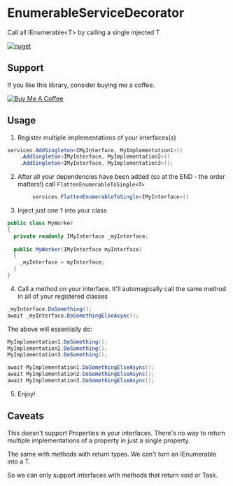 # EnumerableServiceDecorator
Call all IEnumerable&lt;T> by calling a single injected T

[![nuget](https://img.shields.io/nuget/v/TomLonghurst.DependencyInjection.EnumerableServiceDecorator.svg)](https://www.nuget.org/packages/TomLonghurst.DependencyInjection.EnumerableServiceDecorator/)
<!-- ![Nuget](https://img.shields.io/nuget/dt/TomLonghurst.DependencyInjection.EnumerableServiceDecorator) -->

## Support

If you like this library, consider buying me a coffee.

<a href="https://www.buymeacoffee.com/tomhurst" target="_blank"><img src="https://www.buymeacoffee.com/assets/img/custom_images/orange_img.png" alt="Buy Me A Coffee" style="height: auto !important;width: auto !important;" ></a>

## Usage

1. Register multiple implementations of your interfaces(s)

```csharp
services.AddSingleton<IMyInterface, MyImplementation1>()
    .AddSingleton<IMyInterface, MyImplementation2>()
    .AddSingleton<IMyInterface, MyImplementation3>();
```

2. After all your dependencies have been added (so at the END - the order matters!) call `FlattenEnumerableToSingle<T>`

```csharp
        services.FlattenEnumerableToSingle<IMyInterface>()
```

3. Inject just one `T` into your class

```csharp
public class MyWorker
{
  private readonly IMyInterface _myInterface;
  
  public MyWorker(IMyInterface myInterface)
  {
    _myInterface = myInterface;
  }
}
```

4. Call a method on your interface. It'll automagically call the same method in all of your registered classes

```csharp
_myInterface.DoSomething();
await _myInterface.DoSomethingElseAsync();
```

The above will essentially do:
```csharp
MyImplementation1.DoSomething();
MyImplementation2.DoSomething();
MyImplementation3.DoSomething();

await MyImplementation1.DoSomethingElseAsync();
await MyImplementation2.DoSomethingElseAsync();
await MyImplementation3.DoSomethingElseAsync();
```

5. Enjoy!

## Caveats

This doesn't support Properties in your interfaces. There's no way to return multiple implementations of a property in just a single property.

The same with methods with return types. We can't turn an IEnumerable<T> into a T. 
    
So we can only support interfaces with methods that return void or Task.
